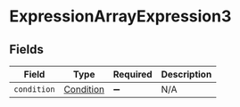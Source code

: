 # ExpressionArrayExpression3


## Fields

| Field                                         | Type                                          | Required                                      | Description                                   |
| --------------------------------------------- | --------------------------------------------- | --------------------------------------------- | --------------------------------------------- |
| `condition`                                   | [Condition](../../models/shared/Condition.md) | :heavy_minus_sign:                            | N/A                                           |